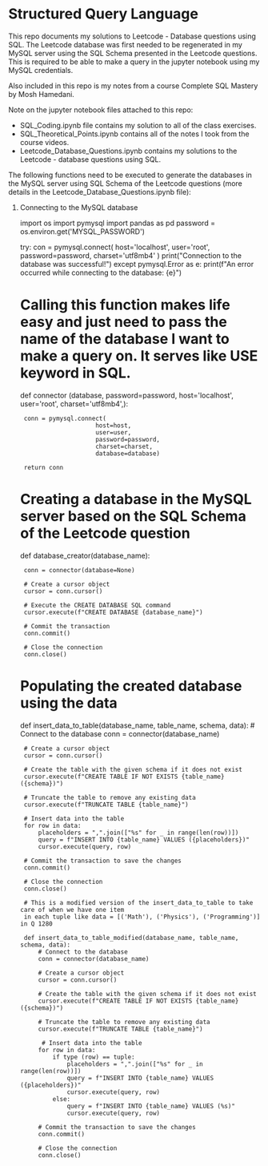 # Structured Query Language 

This repo documents my solutions to Leetcode - Database questions using SQL. The Leetcode database was first needed to be regenerated in my MySQL server using the SQL Schema presented in the Leetcode questions. This is required to be able to make a query in the jupyter notebook using my MySQL credentials. 

Also included in this repo is my notes from a course Complete SQL Mastery by Mosh Hamedani. 

Note on the jupyter notebook files attached to this repo:

- SQL_Coding.ipynb file contains my solution to all of the class exercises.
- SQL_Theoretical_Points.ipynb contains all of the notes I took from the course videos. 
- Leetcode_Database_Questions.ipynb contains my solutions to the Leetcode - database questions using SQL.

The following functions need to be executed to generate the databases in the MySQL server using SQL Schema of the Leetcode questions (more details in the Leetcode_Database_Questions.ipynb file):

1. Connecting to the MySQL database 

    import os
    import pymysql
    import pandas as pd
    password = os.environ.get('MYSQL_PASSWORD')
    
    try:
        con = pymysql.connect(
                                host='localhost',
                                user='root',
                                password=password,
                                charset='utf8mb4'
                                )
        print("Connection to the database was successful!")
    except pymysql.Error as e:
        print(f"An error occurred while connecting to the database: {e}")
    
    # Calling this function makes life easy and just need to pass the name of the database I want to make a query on. It serves like USE keyword in SQL.
    
    def connector (database, password=password, host='localhost', user='root', charset='utf8mb4',):
    
        conn = pymysql.connect(
                            host=host,
                            user=user,
                            password=password,
                            charset=charset, 
                            database=database)

        return conn
        
    #  Creating a database in the MySQL server based on the SQL Schema of the Leetcode question 
    
    def database_creator(database_name):

        conn = connector(database=None)

        # Create a cursor object
        cursor = conn.cursor()

        # Execute the CREATE DATABASE SQL command
        cursor.execute(f"CREATE DATABASE {database_name}")

        # Commit the transaction
        conn.commit()

        # Close the connection
        conn.close()  
    
    # Populating the created database using the data
    
    def insert_data_to_table(database_name, table_name, schema, data):
        # Connect to the database
        conn = connector(database_name)

        # Create a cursor object
        cursor = conn.cursor()

        # Create the table with the given schema if it does not exist
        cursor.execute(f"CREATE TABLE IF NOT EXISTS {table_name} ({schema})")

        # Truncate the table to remove any existing data
        cursor.execute(f"TRUNCATE TABLE {table_name}")

        # Insert data into the table
        for row in data:
            placeholders = ",".join(["%s" for _ in range(len(row))])
            query = f"INSERT INTO {table_name} VALUES ({placeholders})"
            cursor.execute(query, row)

        # Commit the transaction to save the changes
        conn.commit()

        # Close the connection
        conn.close()

        # This is a modified version of the insert_data_to_table to take care of when we have one item 
        in each tuple like data = [('Math'), ('Physics'), ('Programming')] in Q 1280

        def insert_data_to_table_modified(database_name, table_name, schema, data):
            # Connect to the database
            conn = connector(database_name)

            # Create a cursor object
            cursor = conn.cursor()

            # Create the table with the given schema if it does not exist
            cursor.execute(f"CREATE TABLE IF NOT EXISTS {table_name} ({schema})")

            # Truncate the table to remove any existing data
            cursor.execute(f"TRUNCATE TABLE {table_name}")

             # Insert data into the table
            for row in data:
                if type (row) == tuple:
                    placeholders = ",".join(["%s" for _ in range(len(row))])
                    query = f"INSERT INTO {table_name} VALUES ({placeholders})"
                    cursor.execute(query, row)
                else:
                    query = f"INSERT INTO {table_name} VALUES (%s)"
                    cursor.execute(query, row)

            # Commit the transaction to save the changes
            conn.commit()

            # Close the connection
            conn.close()
